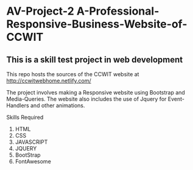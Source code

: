 # AV-Project-2 A-Professional-Responsive-Business-Website-of-CCWIT

## This is a skill test project in web development

This repo hosts the sources of the CCWIT website at http://ccwitwebhome.netlify.com/

The project involves making a Responsive website using Bootstrap and Media-Queries. The website also includes the use of Jquery for Event-Handlers and other animations.

Skills Required
  1. HTML
  2. CSS
  3. JAVASCRIPT
  4. JQUERY
  4. BootStrap
  5. FontAwesome
  

